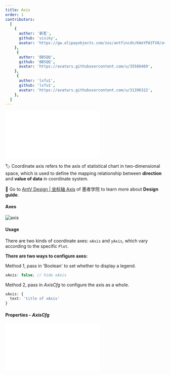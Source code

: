 ```yaml
---
title: Axis
order: 1
contributors:
  [
    {
      author: '新茗',
      github: 'visiky',
      avatar: 'https://gw.alipayobjects.com/zos/antfincdn/KAeYPA3TV0/avatar.jpeg',
    },
     {
      author: 'BBSQQ',
      github: 'BBSQQ',
      avatar: 'https://avatars.githubusercontent.com/u/35586469',
    },
     {
      author: 'lxfu1',
      github: 'lxfu1',
      avatar: 'https://avatars.githubusercontent.com/u/31396322',
    },
  ]
---
```


<embed src="@/docs/styles/component.md"></embed>

🏷️  Coordinate axis refers to the axis of statistical chart in two-dimensional space, which is used to define the mapping relationship between **direction** and **value of data** in coordinate system.

🎨  Go to [AntV Design | 坐标轴 Axis](https://www.yuque.com/mo-college/vis-design/twx9oi) of 墨者学院 to learn more about **Design guide**.

#### Axes

![axis](https://gw.alipayobjects.com/zos/antfincdn/9%265Yc6tQuN/648d2019-aee9-4a17-8567-6bbc5910c38d.png)

#### Usage

There are two kinds of coordinate axes: `xAxis` and `yAxis`, which vary according to the specific `Plot`.

<b>There are two ways to configure axes: </b>

Method 1, pass in 'Boolean' to set whether to display a legend.

```ts
xAxis: false; // hide xAxis
```

Method 2, pass in _AxisCfg_ to configure the axis as a whole.

```ts
xAxis: {
  text: 'title of xAxis'
}
```

#### Properties - _AxisCfg_

<embed src="@/docs/common/axis.en.md"></embed>
